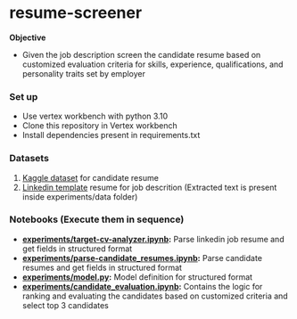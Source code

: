 # resume-screener
**Objective**
- Given the job description screen the candidate resume based on customized evaluation criteria for skills, experience, qualifications, and personality traits  set by employer  

### Set up
- Use vertex workbench with python 3.10
- Clone this repository in Vertex workbench
- Install dependencies present in requirements.txt
  
### Datasets
1. <a href="https://www.kaggle.com/datasets/saugataroyarghya/resume-dataset">Kaggle dataset</a> for candidate resume
2. <a href="https://business.linkedin.com/talent-solutions/resources/how-to-hire-guides/software-engineer/job-description">Linkedin template</a> resume for job descrition (Extracted text is present inside experiments/data folder)

### Notebooks (Execute them in sequence)
- **[experiments/target-cv-analyzer.ipynb](resume-screener/experiments/target-cv-analyzer.ipynb):** Parse linkedin job resume and get fields in structured format
-  **[experiments/parse-candidate_resumes.ipynb](resume-screener/experiments/parse-candidate_resumes.ipynb):** Parse candidate resumes and get fields in structured format
-  **[experiments/model.py](resume-screener/experiments/model.py):** Model definition for structured format
-  **[experiments/candidate_evaluation.ipynb](resume-screener/experiments/candidate_evaluation.ipynb):** Contains the logic for ranking and evaluating the candidates based on customized criteria and select top 3 candidates

